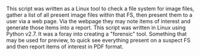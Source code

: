 This script was written as a Linux tool to check a file system for image files, gather a list of all present image files within that FS, then present them to a user via a web page. Via the webpage they may note items of interest and generate those items into a report. This script was written in Linux using Python v2.7. It was a foray into creating a "forensic" tool. Something that may be used for preview, to quick see everything present on a suspect FS and then report items of interest in PDF format.

